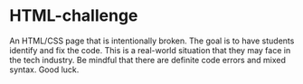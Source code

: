 # HTML-challenge
An HTML/CSS page that is intentionally broken. 
The goal is to have students identify and fix the code. 
This is a real-world situation that they may face in the tech industry. 
Be mindful that there are definite code errors and mixed syntax.
Good luck.
